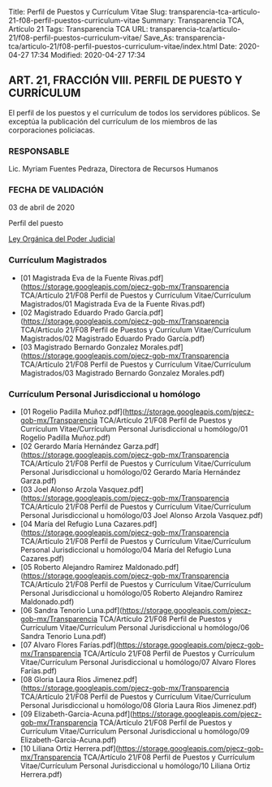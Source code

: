 Title: Perfil de Puestos y Currículum Vitae
Slug: transparencia-tca-articulo-21-f08-perfil-puestos-curriculum-vitae
Summary: Transparencia TCA, Artículo 21
Tags: Transparencia TCA
URL: transparencia-tca/articulo-21/f08-perfil-puestos-curriculum-vitae/
Save_As: transparencia-tca/articulo-21/f08-perfil-puestos-curriculum-vitae/index.html
Date: 2020-04-27 17:34
Modified: 2020-04-27 17:34


## ART. 21, FRACCIÓN VIII. PERFIL DE PUESTO Y CURRÍCULUM

El perfil de los puestos y el currículum de todos los servidores públicos. Se exceptúa la publicación del currículum de los miembros de las corporaciones policiacas.


### RESPONSABLE

Lic. Myriam Fuentes Pedraza, Directora de Recursos Humanos


### FECHA DE VALIDACIÓN

03 de abril de 2020

Perfil del puesto

[Ley Orgánica del Poder Judicial](http://congresocoahuila.gob.mx/transparencia/03/Leyes_Coahuila/coa61.pdf)



### Currículum Magistrados


* [01 Magistrada Eva de la Fuente Rivas.pdf](https://storage.googleapis.com/pjecz-gob-mx/Transparencia TCA/Artículo 21/F08 Perfil de Puestos y Currículum Vitae/Currículum Magistrados/01 Magistrada Eva de la Fuente Rivas.pdf)
* [02 Magistrado Eduardo Prado García.pdf](https://storage.googleapis.com/pjecz-gob-mx/Transparencia TCA/Artículo 21/F08 Perfil de Puestos y Currículum Vitae/Currículum Magistrados/02 Magistrado Eduardo Prado García.pdf)
* [03 Magistrado Bernardo Gonzalez Morales.pdf](https://storage.googleapis.com/pjecz-gob-mx/Transparencia TCA/Artículo 21/F08 Perfil de Puestos y Currículum Vitae/Currículum Magistrados/03 Magistrado Bernardo Gonzalez Morales.pdf)


### Currículum Personal Jurisdiccional u homólogo


* [01 Rogelio Padilla Muñoz.pdf](https://storage.googleapis.com/pjecz-gob-mx/Transparencia TCA/Artículo 21/F08 Perfil de Puestos y Currículum Vitae/Currículum Personal Jurisdiccional u homólogo/01 Rogelio Padilla Muñoz.pdf)
* [02 Gerardo María Hernández Garza.pdf](https://storage.googleapis.com/pjecz-gob-mx/Transparencia TCA/Artículo 21/F08 Perfil de Puestos y Currículum Vitae/Currículum Personal Jurisdiccional u homólogo/02 Gerardo María Hernández Garza.pdf)
* [03 Joel Alonso Arzola Vasquez.pdf](https://storage.googleapis.com/pjecz-gob-mx/Transparencia TCA/Artículo 21/F08 Perfil de Puestos y Currículum Vitae/Currículum Personal Jurisdiccional u homólogo/03 Joel Alonso Arzola Vasquez.pdf)
* [04 María del Refugio Luna Cazares.pdf](https://storage.googleapis.com/pjecz-gob-mx/Transparencia TCA/Artículo 21/F08 Perfil de Puestos y Currículum Vitae/Currículum Personal Jurisdiccional u homólogo/04 María del Refugio Luna Cazares.pdf)
* [05 Roberto Alejandro Ramirez Maldonado.pdf](https://storage.googleapis.com/pjecz-gob-mx/Transparencia TCA/Artículo 21/F08 Perfil de Puestos y Currículum Vitae/Currículum Personal Jurisdiccional u homólogo/05 Roberto Alejandro Ramirez Maldonado.pdf)
* [06 Sandra Tenorio Luna.pdf](https://storage.googleapis.com/pjecz-gob-mx/Transparencia TCA/Artículo 21/F08 Perfil de Puestos y Currículum Vitae/Currículum Personal Jurisdiccional u homólogo/06 Sandra Tenorio Luna.pdf)
* [07 Alvaro Flores Farías.pdf](https://storage.googleapis.com/pjecz-gob-mx/Transparencia TCA/Artículo 21/F08 Perfil de Puestos y Currículum Vitae/Currículum Personal Jurisdiccional u homólogo/07 Alvaro Flores Farías.pdf)
* [08 Gloria Laura Rios Jimenez.pdf](https://storage.googleapis.com/pjecz-gob-mx/Transparencia TCA/Artículo 21/F08 Perfil de Puestos y Currículum Vitae/Currículum Personal Jurisdiccional u homólogo/08 Gloria Laura Rios Jimenez.pdf)
* [09 Elizabeth-Garcia-Acuna.pdf](https://storage.googleapis.com/pjecz-gob-mx/Transparencia TCA/Artículo 21/F08 Perfil de Puestos y Currículum Vitae/Currículum Personal Jurisdiccional u homólogo/09 Elizabeth-Garcia-Acuna.pdf)
* [10 Liliana Ortiz Herrera.pdf](https://storage.googleapis.com/pjecz-gob-mx/Transparencia TCA/Artículo 21/F08 Perfil de Puestos y Currículum Vitae/Currículum Personal Jurisdiccional u homólogo/10 Liliana Ortiz Herrera.pdf)


